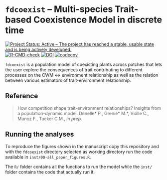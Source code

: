 # `fdcoexist` – Multi-species Trait-based Coexistence Model in discrete time

<!-- badges: start -->
[![Project Status: Active – The project has reached a stable, usable state and is being actively developed.](https://www.repostatus.org/badges/latest/active.svg)](https://www.repostatus.org/#active)
[![R-CMD-check](https://github.com/Rekyt/fdcoexist/workflows/R-CMD-check/badge.svg)](https://github.com/Rekyt/fdcoexist/actions)
[![DOI](https://zenodo.org/badge/341563824.svg)](https://zenodo.org/badge/latestdoi/341563824)
[![codecov](https://codecov.io/gh/Rekyt/fdcoexist/branch/master/graph/badge.svg?token=8IIrOJuF0u)](https://codecov.io/gh/Rekyt/fdcoexist)
<!-- badges: end -->

`fdcoexist` is a population model of coexisting plants across patches that lets the user explore the consequences of trait contributing to different processes on the CWM <-> environment relationship as well as the relation between various estimators of trait-environment relationship.

## Reference

> How competition shape trait-environment relationships? Insights from a population-dynamic model. Denelle\* P., Grenié\* M.*, Violle C., Munoz F., Tucker C.M., _in prep_.

## Running the analyses

To reproduce the figures shown in the manuscript copy this repository and with the `fdcoexist` directory selected as working directory run the code available in `inst/00-all_paper_figures.R`.

The `R/` folder contains all the functions to run the model while the `inst/` folder contains the code that actually run it.

